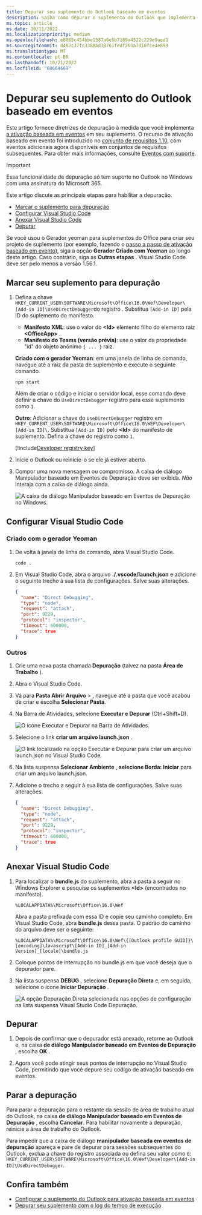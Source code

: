 ```yaml
---
title: Depurar seu suplemento do Outlook baseado em eventos
description: Saiba como depurar o suplemento do Outlook que implementa a ativação baseada em eventos.
ms.topic: article
ms.date: 10/11/2022
ms.localizationpriority: medium
ms.openlocfilehash: e8065c454bbe1587a6e5b7189a4522c229e9aed1
ms.sourcegitcommit: d402c37fc3388bd38761fedf203a7d10fce4e899
ms.translationtype: MT
ms.contentlocale: pt-BR
ms.lasthandoff: 10/21/2022
ms.locfileid: "68664669"
---
```

# <a name="debug-your-event-based-outlook-add-in"></a>Depurar seu suplemento do Outlook baseado em eventos

Este artigo fornece diretrizes de depuração à medida que você implementa [a ativação baseada em eventos](autolaunch.md) em seu suplemento. O recurso de ativação baseado em evento foi introduzido no [conjunto de requisitos 1.10](/javascript/api/requirement-sets/outlook/requirement-set-1.10/outlook-requirement-set-1.10), com eventos adicionais agora disponíveis em conjuntos de requisitos subsequentes. Para obter mais informações, consulte [Eventos com suporte](autolaunch.md#supported-events).

> [!IMPORTANT]
> Essa funcionalidade de depuração só tem suporte no Outlook no Windows com uma assinatura do Microsoft 365.

Este artigo discute as principais etapas para habilitar a depuração.

- [Marcar o suplemento para depuração](#mark-your-add-in-for-debugging)
- [Configurar Visual Studio Code](#configure-visual-studio-code)
- [Anexar Visual Studio Code](#attach-visual-studio-code)
- [Depurar](#debug)

Se você usou o Gerador yeoman para suplementos do Office para criar seu projeto de suplemento (por exemplo, fazendo o [passo a passo de ativação baseado em evento](autolaunch.md)), siga a opção **Gerador Criado com Yeoman** ao longo deste artigo. Caso contrário, siga as **Outras etapas** . Visual Studio Code deve ser pelo menos a versão 1.56.1.

## <a name="mark-your-add-in-for-debugging"></a>Marcar seu suplemento para depuração

1. Defina a chave `HKEY_CURRENT_USER\SOFTWARE\Microsoft\Office\16.0\Wef\Developer\[Add-in ID]\UseDirectDebugger`do registro . Substitua `[Add-in ID]` pela ID do suplemento do manifesto.

    - **Manifesto XML**: use o valor do **\<Id\>** elemento filho do elemento raiz **\<OfficeApp\>** .
    - **Manifesto do Teams (versão prévia)**: use o valor da propriedade "id" do objeto anônimo `{ ... }` raiz.

    **Criado com o gerador Yeoman**: em uma janela de linha de comando, navegue até a raiz da pasta de suplemento e execute o seguinte comando.

    ```command&nbsp;line
    npm start
    ```

    Além de criar o código e iniciar o servidor local, esse comando deve definir a chave do `UseDirectDebugger` registro para esse suplemento como `1`.

    **Outro**: Adicionar a chave do `UseDirectDebugger` registro em `HKEY_CURRENT_USER\SOFTWARE\Microsoft\Office\16.0\WEF\Developer\[Add-in ID]\`. Substitua `[Add-in ID]` pelo **\<Id\>** do manifesto de suplemento. Defina a chave do registro como `1`.

    [!include[Developer registry key](../includes/developer-registry-key.md)]

1. Inicie o Outlook ou reinicie-o se ele já estiver aberto.
1. Compor uma nova mensagem ou compromisso. A caixa de diálogo Manipulador baseado em Eventos de Depuração deve ser exibida. *Não* interaja com a caixa de diálogo ainda.

    ![A caixa de diálogo Manipulador baseado em Eventos de Depuração no Windows.](../images/outlook-win-autolaunch-debug-dialog.png)

## <a name="configure-visual-studio-code"></a>Configurar Visual Studio Code

### <a name="created-with-yeoman-generator"></a>Criado com o gerador Yeoman

1. De volta à janela de linha de comando, abra Visual Studio Code.

    ```command&nbsp;line
    code .
    ```

1. Em Visual Studio Code, abra o arquivo **./.vscode/launch.json** e adicione o seguinte trecho à sua lista de configurações. Salve suas alterações.

    ```json
    {
      "name": "Direct Debugging",
      "type": "node",
      "request": "attach",
      "port": 9229,
      "protocol": "inspector",
      "timeout": 600000,
      "trace": true
    }
    ```

### <a name="other"></a>Outros

1. Crie uma nova pasta chamada **Depuração** (talvez na pasta **Área de Trabalho** ).
1. Abra o Visual Studio Code.
1. Vá para **Pasta Abrir Arquivo** > , navegue até a pasta que você acabou de criar e escolha **Selecionar Pasta**.
1. Na Barra de Atividades, selecione **Executar e Depurar** (Ctrl+Shift+D).

    ![O ícone Executar e Depurar na Barra de Atividades.](../images/vs-code-debug.png)

1. Selecione o link **criar um arquivo launch.json** .

    ![O link localizado na opção Executar e Depurar para criar um arquivo launch.json no Visual Studio Code.](../images/vs-code-create-launch.json.png)

1. Na lista suspensa **Selecionar Ambiente** , **selecione Borda: Iniciar** para criar um arquivo launch.json.
1. Adicione o trecho a seguir à sua lista de configurações. Salve suas alterações.

    ```json
    {
      "name": "Direct Debugging",
      "type": "node",
      "request": "attach",
      "port": 9229,
      "protocol": "inspector",
      "timeout": 600000,
      "trace": true
    }
    ```

## <a name="attach-visual-studio-code"></a>Anexar Visual Studio Code

1. Para localizar o **bundle.js** do suplemento, abra a pasta a seguir no Windows Explorer e pesquise os suplementos **\<Id\>** (encontrados no manifesto).

    ```text
    %LOCALAPPDATA%\Microsoft\Office\16.0\Wef
    ```

    Abra a pasta prefixada com essa ID e copie seu caminho completo. Em Visual Studio Code, abra **bundle.js** dessa pasta. O padrão do caminho do arquivo deve ser o seguinte:

    `%LOCALAPPDATA%\Microsoft\Office\16.0\Wef\{[Outlook profile GUID]}\[encoding]\Javascript\[Add-in ID]_[Add-in Version]_[locale]\bundle.js`

1. Coloque pontos de interrupção no bundle.js em que você deseja que o depurador pare.
1. Na lista suspensa **DEBUG** , selecione **Depuração Direta** e, em seguida, selecione o ícone **Iniciar Depuração** .

    ![A opção Depuração Direta selecionada nas opções de configuração na lista suspensa Visual Studio Code Depuração.](../images/outlook-win-autolaunch-debug-vsc.png)

## <a name="debug"></a>Depurar

1. Depois de confirmar que o depurador está anexado, retorne ao Outlook e, na caixa **de diálogo Manipulador baseado em Eventos de Depuração** , escolha **OK** .

1. Agora você pode atingir seus pontos de interrupção no Visual Studio Code, permitindo que você depure seu código de ativação baseado em eventos.

## <a name="stop-debugging"></a>Parar a depuração

Para parar a depuração para o restante da sessão de área de trabalho atual do Outlook, na caixa **de diálogo Manipulador baseado em Eventos de Depuração** , escolha **Cancelar**. Para habilitar novamente a depuração, reinicie a área de trabalho do Outlook.

Para impedir que a caixa de diálogo **manipulador baseada em eventos de depuração** apareça e pare de depurar para sessões subsequentes do Outlook, exclua a chave do registro associada ou defina seu valor como `0`: `HKEY_CURRENT_USER\SOFTWARE\Microsoft\Office\16.0\Wef\Developer\[Add-in ID]\UseDirectDebugger`.

## <a name="see-also"></a>Confira também

- [Configurar o suplemento do Outlook para ativação baseada em eventos](autolaunch.md)
- [Depurar seu suplemento com o log do tempo de execução](../testing/runtime-logging.md#runtime-logging-on-windows)

